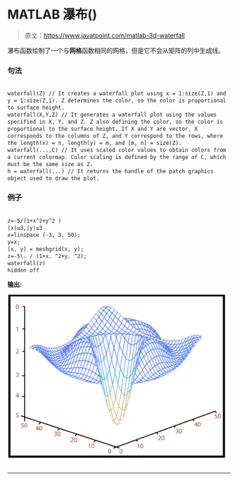 # MATLAB 瀑布()

> 原文：<https://www.javatpoint.com/matlab-3d-waterfall>

瀑布函数绘制了一个与**网格**函数相同的网格，但是它不会从矩阵的列中生成线。

### 句法

```

waterfall(Z) // It creates a waterfall plot using x = 1:size(Z,1) and y = 1:size(Z,1). Z determines the color, so the color is proportional to surface height.
waterfall(X,Y,Z) // It generates a waterfall plot using the values specified in X, Y, and Z. Z also defining the color, so the color is proportional to the surface height. If X and Y are vector, X corresponds to the columns of Z, and Y correspond to the rows, where the length(x) = n, length(y) = m, and [m, n] = size(Z). 
waterfall(...,C) // It uses scaled color values to obtain colors from a current colormap. Color scaling is defined by the range of C, which must be the same size as Z. 
h = waterfall(...) // It returns the handle of the patch graphics object used to draw the plot.

```

### 例子

```

z=-5/(1+x^2+y^2 )
|x|≤3,|y|≤3
x=linspace (-3, 3, 50);
y=x;
[x, y] = meshgrid(x, y);
z=-5\. / (1+x. ^2+y. ^2);
waterfall(z)
hidden off

```

**输出:**

![MATLAB waterfall()](img/2d228e940d1f6503be083030b0dad670.png)

* * *